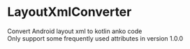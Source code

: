 # LayoutXmlConverter
Convert Android layout xml to kotlin anko code<br>
Only support some frequently used attributes in version 1.0.0
